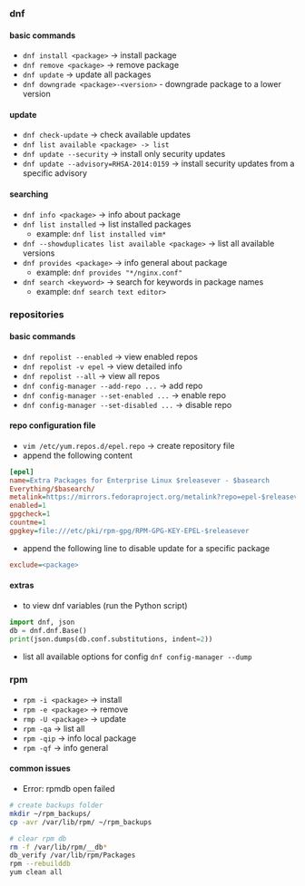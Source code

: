 ### dnf
#### basic commands
* `dnf install <package>` -> install package
* `dnf remove <package>` -> remove package
* `dnf update` -> update all packages
* `dnf downgrade <package>-<version>` - downgrade package to a lower version

#### update
* `dnf check-update` -> check available updates 
* `dnf list available <package> -> list `
* `dnf update --security` -> install only security updates
* `dnf update --advisory=RHSA-2014:0159` -> install security updates from a specific advisory

#### searching
* `dnf info <package>` -> info about package
* `dnf list installed` -> list installed packages
  * example: `dnf list installed vim*`
* `dnf --showduplicates list available <package>` -> list all available versions
* `dnf provides <package>` -> info general about package
  * example: `dnf provides "*/nginx.conf"`
* `dnf search <keyword>` -> search for keywords in package names
  * example: `dnf search text editor>` 

### repositories
#### basic commands
* `dnf repolist --enabled` -> view enabled repos 
* `dnf repolist -v epel` -> view detailed info 
* `dnf repolist --all` -> view all repos 
* `dnf config-manager --add-repo ...` -> add repo 
* `dnf config-manager --set-enabled ...` -> enable repo 
* `dnf config-manager --set-disabled ...` -> disable repo

#### repo configuration file
* `vim /etc/yum.repos.d/epel.repo` -> create repository file
* append the following content
```ini
[epel]
name=Extra Packages for Enterprise Linux $releasever - $basearch
Everything/$basearch/
metalink=https://mirrors.fedoraproject.org/metalink?repo=epel-$releasever&arch=$basearch&infra=$infra&content=$contentdir
enabled=1
gpgcheck=1
countme=1
gpgkey=file:///etc/pki/rpm-gpg/RPM-GPG-KEY-EPEL-$releasever
```
* append the following line to disable update for a specific package
```ini
exclude=<package>
```

#### extras
* to view dnf variables (run the Python script)
```python
import dnf, json
db = dnf.dnf.Base()
print(json.dumps(db.conf.substitutions, indent=2))
```
* list all available options for config `dnf config-manager --dump`

### rpm
* `rpm -i <package>` -> install
* `rpm -e <package>`  -> remove
* `rmp -U <package>`  -> update
* `rpm -qa` -> list all
* `rpm -qip` -> info local package
* `rpm -qf` -> info general 

#### common issues
* Error: rpmdb open failed
```bash
# create backups folder
mkdir ~/rpm_backups/
cp -avr /var/lib/rpm/ ~/rpm_backups

# clear rpm db
rm -f /var/lib/rpm/__db*
db_verify /var/lib/rpm/Packages
rpm --rebuilddb
yum clean all
```
